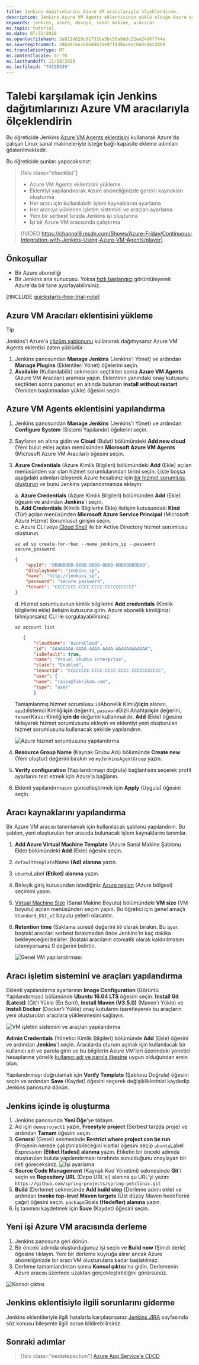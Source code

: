 ```yaml
---
title: Jenkins dağıtımlarını Azure VM aracılarıyla ölçeklendirme.
description: Jenkins Azure VM Agents eklentisinin yüklü olduğu Azure sanal makineleriyle Jenkins işlem hatlarınızın kapasitesini artırın.
keywords: jenkins, azure, devops, sanal makine, aracılar
ms.topic: tutorial
ms.date: 07/31/2018
ms.openlocfilehash: 2e811d628c017316a5bc50a8ddc22ee24d6f744e
ms.sourcegitcommit: 28688c6ec606ddb7ae97f4d0ac0ec8e0cd622889
ms.translationtype: MT
ms.contentlocale: tr-TR
ms.lasthandoff: 11/18/2019
ms.locfileid: "74158539"
---
```

# <a name="scale-your-jenkins-deployments-to-meet-demand-with-azure-vm-agents"></a>Talebi karşılamak için Jenkins dağıtımlarınızı Azure VM aracılarıyla ölçeklendirin

Bu öğreticide Jenkins [Azure VM Agents eklentisini](https://plugins.jenkins.io/azure-vm-agents) kullanarak Azure'da çalışan Linux sanal makineleriyle isteğe bağlı kapasite ekleme adımları gösterilmektedir.

Bu öğreticide şunları yapacaksınız:

> [!div class="checklist"]
> * Azure VM Agents eklentisini yükleme
> * Eklentiyi yapılandırarak Azure aboneliğinizde gerekli kaynakları oluşturma
> * Her aracı için kullanılabilir işlem kaynaklarını ayarlama
> * Her aracıya yüklenen işletim sistemini ve araçları ayarlama
> * Yeni bir serbest tarzda Jenkins işi oluşturma
> * İşi bir Azure VM aracısında çalıştırma

> [!VIDEO https://channel9.msdn.com/Shows/Azure-Friday/Continuous-Integration-with-Jenkins-Using-Azure-VM-Agents/player]

## <a name="prerequisites"></a>Önkoşullar

* Bir Azure aboneliği
* Bir Jenkins ana sunucusu. Yoksa [hızlı başlangıcı](install-jenkins-solution-template.md) görüntüleyerek Azure'da bir tane ayarlayabilirsiniz.

[!INCLUDE [quickstarts-free-trial-note](../../includes/quickstarts-free-trial-note.md)]

## <a name="install-azure-vm-agents-plugin"></a>Azure VM Aracıları eklentisini yükleme

> [!TIP]
> Jenkins'i Azure'a [çözüm şablonunu](install-jenkins-solution-template.md) kullanarak dağıttıysanız Azure VM Agents eklentisi zaten yüklüdür.

1. Jenkins panosundan **Manage Jenkins** (Jenkins’i Yönet) ve ardından **Manage Plugins** (Eklentileri Yönet) öğelerini seçin.
1. **Available** (Kullanılabilir) sekmesini seçtikten sonra **Azure VM Agents** (Azure VM Aracıları) araması yapın. Eklentinin yanındaki onay kutusunu seçtikten sonra panonun en altında bulunan **Install without restart** (Yeniden başlatmadan yükle) öğesini seçin.

## <a name="configure-the-azure-vm-agents-plugin"></a>Azure VM Agents eklentisini yapılandırma

1. Jenkins panosundan **Manage Jenkins** (Jenkins'i Yönet) ve ardından **Configure System** (Sistemi Yapılandır) öğelerini seçin.
1. Sayfanın en altına gidin ve **Cloud** (Bulut) bölümündeki **Add new cloud** (Yeni bulut ekle) açılan menüsünden **Microsoft Azure VM Agents** (Microsoft Azure VM Aracıları) öğesini seçin.
1. **Azure Credentials** (Azure Kimlik Bilgileri) bölümündeki **Add** (Ekle) açılan menüsünden var olan hizmet sorumlularından birini seçin. Liste boşsa aşağıdaki adımları izleyerek Azure hesabınız için [bir hizmet sorumlusu oluşturun](/cli/azure/create-an-azure-service-principal-azure-cli?toc=%2fazure%2fazure-resource-manager) ve bunu Jenkins yapılandırmanıza ekleyin:   

    a. **Azure Credentials** (Azure Kimlik Bilgileri) bölümünden **Add** (Ekle) öğesini ve ardından **Jenkins**'i seçin.   
    b. **Add Credentials** (Kimlik Bilgilerini Ekle) iletişim kutusundaki **Kind** (Tür) açılan menüsünden **Microsoft Azure Service Principal** (Microsoft Azure Hizmet Sorumlusu) girişini seçin.   
    c. Azure CLI veya [Cloud Shell](/azure/cloud-shell/overview) ile bir Active Directory hizmet sorumlusu oluşturun.
    
    ```azurecli-interactive
    az ad sp create-for-rbac --name jenkins_sp --password secure_password
    ```

    ```json
    {
        "appId": "BBBBBBBB-BBBB-BBBB-BBBB-BBBBBBBBBBB",
        "displayName": "jenkins_sp",
        "name": "http://jenkins_sp",
        "password": "secure_password",
        "tenant": "CCCCCCCC-CCCC-CCCC-CCCCCCCCCCC"
    }
    ```
    d. Hizmet sorumlusunun kimlik bilgilerini **Add credentials** (Kimlik bilgilerini ekle) iletişim kutusuna girin. Azure abonelik kimliğinizi bilmiyorsanız CLI ile sorgulayabilirsiniz:
     
     ```azurecli-interactive
     az account list
     ```

     ```json
        {
            "cloudName": "AzureCloud",
            "id": "AAAAAAAA-AAAA-AAAA-AAAA-AAAAAAAAAAAA",
            "isDefault": true,
            "name": "Visual Studio Enterprise",
            "state": "Enabled",
            "tenantId": "CCCCCCCC-CCCC-CCCC-CCCC-CCCCCCCCCCC",
            "user": {
            "name": "raisa@fabrikam.com",
            "type": "user"
            }
     ```

    Tamamlanmış hizmet sorumlusu `id`Abonelik Kimliği**için** alanını, `appId`İstemci Kimliği**için** değerini, `password`Gizli Anahtar**için** değerini, `tenant`Kiracı Kimliği**için de** değerini kullanmalıdır. **Add** (Ekle) öğesine tıklayarak hizmet sorumlusunu ekleyin ve eklentiyi yeni oluşturulan hizmet sorumlusunu kullanacak şekilde yapılandırın.

    ![Azure hizmet sorumlusunu yapılandırma](./media/jenkins-azure-vm-agents/new-service-principal.png)

    

1. **Resource Group Name** (Kaynak Grubu Adı) bölümünde **Create new** (Yeni oluştur) değerini bırakın ve `myJenkinsAgentGroup` yazın.
1. **Verify configuration** (Yapılandırmayı doğrula) bağlantısını seçerek profil ayarlarını test etmek için Azure'a bağlanın.
1. Eklenti yapılandırmasını güncelleştirmek için **Apply** (Uygula) öğesini seçin.

## <a name="configure-agent-resources"></a>Aracı kaynaklarını yapılandırma

Bir Azure VM aracısı tanımlamak için kullanılacak şablonu yapılandırın. Bu şablon, yeni oluşturulan her aracıda bulunacak işlem kaynaklarını tanımlar.

1. **Add Azure Virtual Machine Template** (Azure Sanal Makine Şablonu Ekle) bölümündeki **Add** (Ekle) öğesini seçin.
1. `defaulttemplate`Name **(Ad) alanına** yazın.
1. `ubuntu`Label **(Etiket) alanına** yazın.
1. Birleşik giriş kutusundan istediğiniz [Azure region](https://azure.microsoft.com/regions/?ref=microsoft.com&utm_source=microsoft.com&utm_medium=docs&utm_campaign=visualstudio) (Azure bölgesi) seçimini yapın.
1. [Virtual Machine Size](/azure/virtual-machines/linux/sizes) (Sanal Makine Boyutu) bölümündeki **VM size** (VM boyutu) açılan menüsünden seçim yapın. Bu öğretici için genel amaçlı `Standard_DS1_v2` boyutu yeterli olacaktır.   
1. **Retention time** (Saklama süresi) değerini `60` olarak bırakın. Bu ayar, boştaki aracıları serbest bırakmadan önce Jenkins’in kaç dakika bekleyeceğini belirler. Boştaki aracıların otomatik olarak kaldırılmasını istemiyorsanız 0 değerini belirtin.

   ![Genel VM yapılandırması](./media/jenkins-azure-vm-agents/general-config.png)

## <a name="configure-agent-operating-system-and-tools"></a>Aracı işletim sistemini ve araçları yapılandırma

Eklenti yapılandırma ayarlarının **Image Configuration** (Görüntü Yapılandırması) bölümünde **Ubuntu 16.04 LTS** öğesini seçin. **Install Git (Latest)** (Git'i Yükle (En Son)), **Install Maven (V3.5.0)** (Maven'ı Yükle) ve **Install Docker** (Docker'ı Yükle) onay kutularını işaretleyerek bu araçların yeni oluşturulan aracılara yüklenmesini sağlayın.

![VM işletim sistemini ve araçları yapılandırma](./media/jenkins-azure-vm-agents/jenkins-os-config.png)

**Admin Credentials** (Yönetici Kimlik Bilgileri) bölümünde **Add** (Ekle) öğesini ve ardından **Jenkins**'i seçin. Aracılarda oturum açmak için kullanılacak bir kullanıcı adı ve parola girin ve bu bilgilerin Azure VM'leri üzerindeki yönetici hesaplarına yönelik [kullanıcı adı ve parola ilkesine](/azure/virtual-machines/linux/faq#what-are-the-username-requirements-when-creating-a-vm) uygun olduğundan emin olun.

Yapılandırmayı doğrulamak için **Verify Template** (Şablonu Doğrula) öğesini seçin ve ardından **Save** (Kaydet) öğesini seçerek değişikliklerinizi kaydedip Jenkins panosuna dönün.

## <a name="create-a-job-in-jenkins"></a>Jenkins içinde iş oluşturma

1. Jenkins panosunda **Yeni Öğe**’ye tıklayın. 
1. Ad için `demoproject1` yazın, **Freestyle project** (Serbest tarzda proje) ve ardından **Tamam** öğesini seçin.
1. **General** (Genel) sekmesinde **Restrict where project can be run** (Projenin nerede çalıştırılabileceğini kısıtla) öğesini seçip `ubuntu`Label Expression **(Etiket İfadesi) alanına** yazın. Etiketin bir önceki adımda oluşturulan buluta yapılandırması tarafında sunulduğunu onaylayan bir ileti göreceksiniz. 
   ![İşi ayarlama](./media/jenkins-azure-vm-agents/job-config.png)
1. **Source Code Management** (Kaynak Kod Yönetimi) sekmesinde **Git**'i seçin ve **Repository URL** (Depo URL'si) alanına şu URL'yi yazın: `https://github.com/spring-projects/spring-petclinic.git`
1. **Build** (Derleme) sekmesinde **Add build step** (Derleme adımı ekle) ve ardından **Invoke top-level Maven targets** (Üst düzey Maven hedeflerini çağır) öğesini seçin. `package`Goals **(Hedefler) alanına** yazın.
1. İş tanımını kaydetmek için **Save** (Kaydet) öğesini seçin.

## <a name="build-the-new-job-on-an-azure-vm-agent"></a>Yeni işi Azure VM aracısında derleme

1. Jenkins panosuna geri dönün.
1. Bir önceki adımda oluşturduğunuz işi seçin ve **Build now** (Şimdi derle) öğesine tıklayın. Yeni bir derleme kuyruğa alınır ancak Azure aboneliğinizde bir aracı VM oluşturulana kadar başlatılmaz.
1. Derleme tamamlandıktan sonra **Konsol çıktısı**’na gidin. Derlemenin Azure aracısı üzerinde uzaktan gerçekleştirildiğini görürsünüz.

![Konsol çıktısı](./media/jenkins-azure-vm-agents/console-output.png)

## <a name="troubleshooting-the-jenkins-plugin"></a>Jenkins eklentisiyle ilgili sorunlarını giderme

Jenkins eklentileriyle ilgili hatalarla karşılaşırsanız [Jenkins JIRA](https://issues.jenkins-ci.org/) sayfasında söz konusu bileşenle ilgili sorun bildirebilirsiniz.

## <a name="next-steps"></a>Sonraki adımlar

> [!div class="nextstepaction"]
> [Azure App Service'e CI/CD](java-deploy-webapp-tutorial.md)